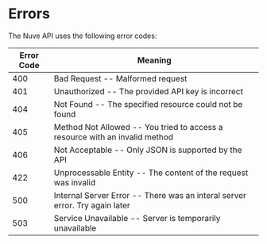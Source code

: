 # Errors

The Nuve API uses the following error codes:


Error Code | Meaning
---------- | -------
400 | Bad Request -- Malformed request
401 | Unauthorized -- The provided API key is incorrect
404 | Not Found -- The specified resource could not be found
405 | Method Not Allowed -- You tried to access a resource with an invalid method
406 | Not Acceptable -- Only JSON is supported by the API
422 | Unprocessable Entity -- The content of the request was invalid
500 | Internal Server Error -- There was an interal server error. Try again later
503 | Service Unavailable -- Server is temporarily unavailable
